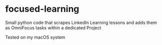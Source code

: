 # focused-learning
Small python code that scrapes LinkedIn Learning lessons and adds them as OmniFocus tasks within a dedicated Project  

Tested on my macOS system
